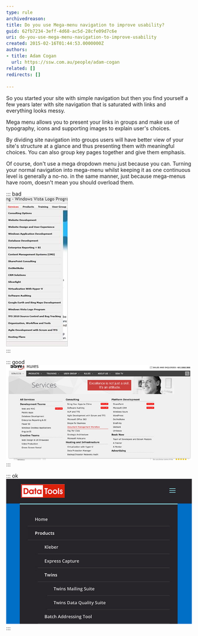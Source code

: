 ```yaml
---
type: rule
archivedreason: 
title: Do you use Mega-menu navigation to improve usability?
guid: 62fb7234-3eff-4d68-ac5d-28cfe09d7c6e
uri: do-you-use-mega-menu-navigation-to-improve-usability
created: 2015-02-16T01:44:53.0000000Z
authors:
- title: Adam Cogan
  url: https://ssw.com.au/people/adam-cogan
related: []
redirects: []

---
```


So you started your site with simple navigation but then you find  yourself a few years later with site navigation that is saturated with  links and everything looks messy.

Mega menu allows you to present your links in groups  and make use of typography, icons and supporting images to explain  user's choices.

<!--endintro-->

By dividing site navigation into groups users will have better view of your site's structure at a glance and thus presenting them with meaningful choices. You can also group key pages together and give them emphasis.

Of course, don't use a mega dropdown menu just because you can. Turning your normal navigation into mega-menu whilst keeping it as one continuous level is generally a no-no. in the same manner, just because mega-menus have room, doesn't mean you should overload them.


::: bad  
![Figure: Bad Example - Long drop down menu requires scrolling and difficult to see at a glance.](../../assets/longmenu.jpg)  
:::


::: good  
![Figure: Good Example - Links are grouped into distinct category](megamenu.jpg)  
:::


::: ok  
![Figure: Bear in mind that mobile menus are limited](mobilemenu.jpg)  
:::
